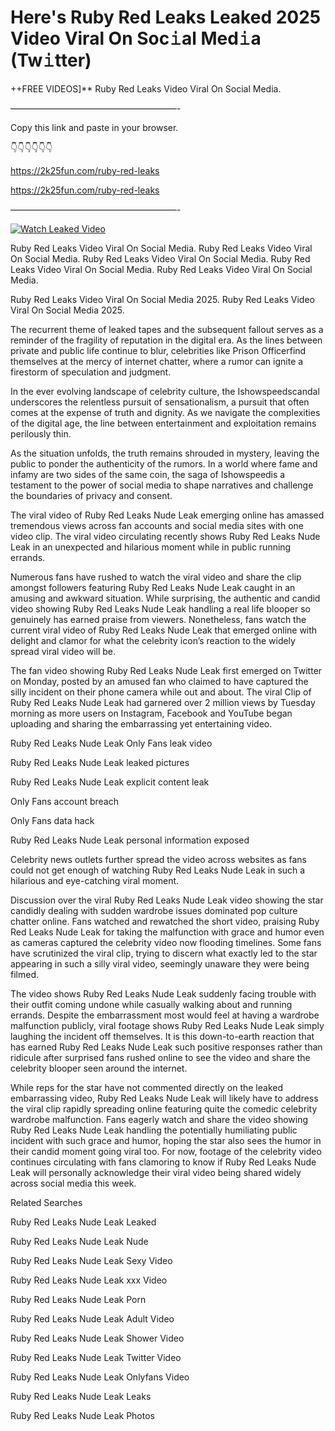 # Here's Ruby Red Leaks Leaked 2025 Video Viral On Soc𝚒al Med𝚒a (Tw𝚒tter)

++FREE VIDEOS]** Ruby Red Leaks Video Viral On Social Media.

———————————————————-

Copy this link and paste in your browser.

👇👇👇👇👇👇

https://2k25fun.com/ruby-red-leaks

https://2k25fun.com/ruby-red-leaks

———————————————————-

[![Watch Leaked Video](https://miro.medium.com/v2/resize:fit:828/format:webp/1*cilzJN44JGOrTw9NJCrNHA.gif "Watch Leaked Video")](https://2k25fun.com/ruby-red-leaks)

Ruby Red Leaks Video Viral On Social Media. Ruby Red Leaks Video Viral On Social Media. Ruby Red Leaks Video Viral On Social Media. Ruby Red Leaks Video Viral On Social Media. Ruby Red Leaks Video Viral On Social Media.

Ruby Red Leaks Video Viral On Social Media 2025. Ruby Red Leaks Video Viral On Social Media 2025.

The recurrent theme of leaked tapes and the subsequent fallout serves as a reminder of the fragility of reputation in the digital era. As the lines between private and public life continue to blur, celebrities like Prison Officerfind themselves at the mercy of internet chatter, where a rumor can ignite a firestorm of speculation and judgment.

In the ever evolving landscape of celebrity culture, the Ishowspeedscandal underscores the relentless pursuit of sensationalism, a pursuit that often comes at the expense of truth and dignity. As we navigate the complexities of the digital age, the line between entertainment and exploitation remains perilously thin.

As the situation unfolds, the truth remains shrouded in mystery, leaving the public to ponder the authenticity of the rumors. In a world where fame and infamy are two sides of the same coin, the saga of Ishowspeedis a testament to the power of social media to shape narratives and challenge the boundaries of privacy and consent.

The viral video of Ruby Red Leaks Nude Leak emerging online has amassed tremendous views across fan accounts and social media sites with one video clip. The viral video circulating recently shows Ruby Red Leaks Nude Leak in an unexpected and hilarious moment while in public running errands.

Numerous fans have rushed to watch the viral video and share the clip amongst followers featuring Ruby Red Leaks Nude Leak caught in an amusing and awkward situation. While surprising, the authentic and candid video showing Ruby Red Leaks Nude Leak handling a real life blooper so genuinely has earned praise from viewers. Nonetheless, fans watch the current viral video of Ruby Red Leaks Nude Leak that emerged online with delight and clamor for what the celebrity icon’s reaction to the widely spread viral video will be.

The fan video showing Ruby Red Leaks Nude Leak first emerged on Twitter on Monday, posted by an amused fan who claimed to have captured the silly incident on their phone camera while out and about. The viral Clip of Ruby Red Leaks Nude Leak had garnered over 2 million views by Tuesday morning as more users on Instagram, Facebook and YouTube began uploading and sharing the embarrassing yet entertaining video.

Ruby Red Leaks Nude Leak Only Fans leak video

Ruby Red Leaks Nude Leak leaked pictures

Ruby Red Leaks Nude Leak explicit content leak

Only Fans account breach

Only Fans data hack

Ruby Red Leaks Nude Leak personal information exposed

Celebrity news outlets further spread the video across websites as fans could not get enough of watching Ruby Red Leaks Nude Leak in such a hilarious and eye-catching viral moment.

Discussion over the viral Ruby Red Leaks Nude Leak video showing the star candidly dealing with sudden wardrobe issues dominated pop culture chatter online. Fans watched and rewatched the short video, praising Ruby Red Leaks Nude Leak for taking the malfunction with grace and humor even as cameras captured the celebrity video now flooding timelines. Some fans have scrutinized the viral clip, trying to discern what exactly led to the star appearing in such a silly viral video, seemingly unaware they were being filmed.

The video shows Ruby Red Leaks Nude Leak suddenly facing trouble with their outfit coming undone while casually walking about and running errands. Despite the embarrassment most would feel at having a wardrobe malfunction publicly, viral footage shows Ruby Red Leaks Nude Leak simply laughing the incident off themselves. It is this down-to-earth reaction that has earned Ruby Red Leaks Nude Leak such positive responses rather than ridicule after surprised fans rushed online to see the video and share the celebrity blooper seen around the internet.

While reps for the star have not commented directly on the leaked embarrassing video, Ruby Red Leaks Nude Leak will likely have to address the viral clip rapidly spreading online featuring quite the comedic celebrity wardrobe malfunction. Fans eagerly watch and share the video showing Ruby Red Leaks Nude Leak handling the potentially humiliating public incident with such grace and humor, hoping the star also sees the humor in their candid moment going viral too. For now, footage of the celebrity video continues circulating with fans clamoring to know if Ruby Red Leaks Nude Leak will personally acknowledge their viral video being shared widely across social media this week.

Related Searches

Ruby Red Leaks Nude Leak Leaked

Ruby Red Leaks Nude Leak Nude

Ruby Red Leaks Nude Leak Sexy Video

Ruby Red Leaks Nude Leak xxx Video

Ruby Red Leaks Nude Leak Porn

Ruby Red Leaks Nude Leak Adult Video

Ruby Red Leaks Nude Leak Shower Video

Ruby Red Leaks Nude Leak Twitter Video

Ruby Red Leaks Nude Leak Onlyfans Video

Ruby Red Leaks Nude Leak Leaks

Ruby Red Leaks Nude Leak Photos